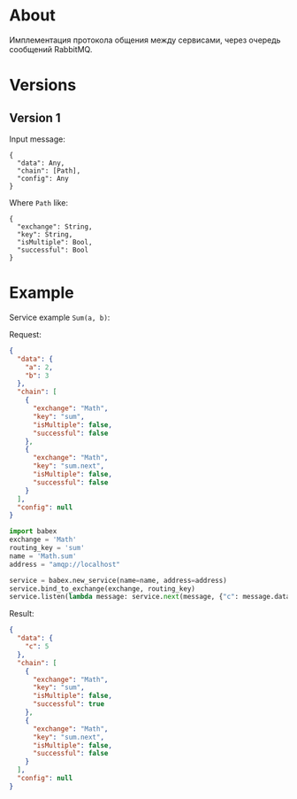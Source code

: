 # About

Имплементация протокола общения между сервисами, через очередь сообщений RabbitMQ.

# Versions

## Version 1

Input message:
```
{
  "data": Any,
  "chain": [Path],
  "config": Any
}
```

Where `Path` like:
```
{
  "exchange": String,
  "key": String,
  "isMultiple": Bool,
  "successful": Bool
}
```

# Example

Service example `Sum(a, b)`:

Request:
```json
{
  "data": {
    "a": 2, 
    "b": 3
  },
  "chain": [
    {
      "exchange": "Math",
      "key": "sum",
      "isMultiple": false,
      "successful": false
    },
    {
      "exchange": "Math",
      "key": "sum.next",
      "isMultiple": false,
      "successful": false
    }
  ],
  "config": null
}
```

```python
import babex
exchange = 'Math'
routing_key = 'sum'
name = 'Math.sum'
address = "amqp://localhost"

service = babex.new_service(name=name, address=address)
service.bind_to_exchange(exchange, routing_key)
service.listen(lambda message: service.next(message, {"c": message.data["a"] + message.data["b"]}))

```

Result:
```json
{
  "data": {
    "c": 5
  },
  "chain": [
    {
      "exchange": "Math",
      "key": "sum",
      "isMultiple": false,
      "successful": true
    },
    {
      "exchange": "Math",
      "key": "sum.next",
      "isMultiple": false,
      "successful": false
    }
  ],
  "config": null
}
```